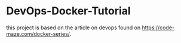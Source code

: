 # DevOps-Docker-Tutorial
this project is based on the article on devops found on https://code-maze.com/docker-series/.
